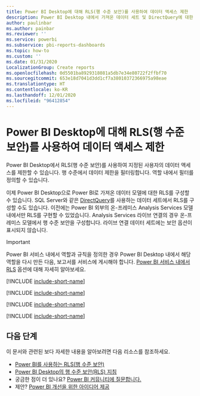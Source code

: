 ```yaml
---
title: Power BI Desktop에 대해 RLS(행 수준 보안)를 사용하여 데이터 액세스 제한
description: Power BI Desktop 내에서 가져온 데이터 세트 및 DirectQuery에 대한 행 수준 보안을 구성하는 방법입니다.
author: paulinbar
ms.author: painbar
ms.reviewer: ''
ms.service: powerbi
ms.subservice: pbi-reports-dashboards
ms.topic: how-to
ms.custom: ''
ms.date: 01/31/2020
LocalizationGroup: Create reports
ms.openlocfilehash: 0d5501ba8929318081a5db7e34e80722f2ffbf70
ms.sourcegitcommit: 653e18d7041d3dd1cf7a38010372366975a98eae
ms.translationtype: HT
ms.contentlocale: ko-KR
ms.lasthandoff: 12/01/2020
ms.locfileid: "96412854"
---
```

# <a name="restrict-data-access-with-row-level-security-rls-for-power-bi-desktop"></a>Power BI Desktop에 대해 RLS(행 수준 보안)를 사용하여 데이터 액세스 제한

Power BI Desktop에서 RLS(행 수준 보안)를 사용하여 지정된 사용자의 데이터 액세스를 제한할 수 있습니다. 행 수준에서 데이터 제한을 필터링합니다. 역할 내에서 필터를 정의할 수 있습니다.

이제 Power BI Desktop으로 Power BI로 가져온 데이터 모델에 대한 RLS를 구성할 수 있습니다. SQL Server와 같은 [DirectQuery](../connect-data/desktop-use-directquery.md)를 사용하는 데이터 세트에서 RLS를 구성할 수도 있습니다. 이전에는 Power BI 외부의 온-프레미스 Analysis Services 모델 내에서만 RLS를 구현할 수 있었습니다. Analysis Services 라이브 연결의 경우 온-프레미스 모델에서 행 수준 보안을 구성합니다. 라이브 연결 데이터 세트에는 보안 옵션이 표시되지 않습니다.

> [!IMPORTANT]
> Power BI 서비스 내에서 역할과 규칙을 정의한 경우 Power BI Desktop 내에서 해당 역할을 다시 만든 다음, 보고서를 서비스에 게시해야 합니다. [Power BI 서비스 내에서 RLS](../admin/service-admin-rls.md) 옵션에 대해 자세히 알아보세요.

[!INCLUDE [include-short-name](../includes/rls-desktop-define-roles.md)]

[!INCLUDE [include-short-name](../includes/rls-desktop-view-as-roles.md)]

[!INCLUDE [include-short-name](../includes/rls-limitations.md)]

[!INCLUDE [include-short-name](../includes/rls-faq.md)]

## <a name="next-steps"></a>다음 단계

이 문서와 관련된 보다 자세한 내용을 알아보려면 다음 리소스를 참조하세요.

- [Power BI를 사용하는 RLS(행 수준 보안)](../admin/service-admin-rls.md)
- [Power BI Desktop의 행 수준 보안(RLS) 지침](../guidance/rls-guidance.md)
- 궁금한 점이 더 있나요? [Power BI 커뮤니티에 질문합니다.](https://community.powerbi.com/)
- 제안? [Power BI 개선을 위한 아이디어 제공](https://ideas.powerbi.com/)
